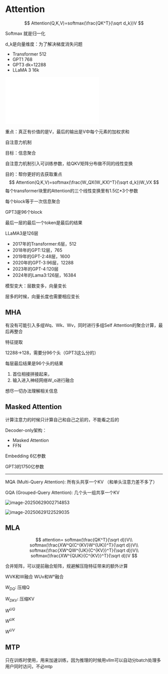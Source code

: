 # Attention

$$
Attention(Q,K,V)=softmax(\frac{QK^T}{\sqrt d_k})V
$$

Softmax 就是归一化

d_k是向量维度：为了解决梯度消失问题

- Transformer 512
- GPT1 768
- GPT3 dk=12288
- LLaMA 3 16k

<iframe src="//player.bilibili.com/player.html?isOutside=true&aid=984730595&bvid=BV1dt4y1J7ov&cid=809491199&p=1" scrolling="no" border="0" frameborder="no" framespacing="0" allowfullscreen="true"></iframe>

重点：真正有价值的是V，最后的输出是V中每个元素的加权求和

自注意力机制

目标：信息聚合

自注意力机制引入可训练参数，给QKV矩阵分布做不同的线性变换

目的：帮你更好的去获取重点
$$
Attention(Q,K,V)=softmax(\frac{W_QX(W_KX)^T}{\sqrt d_k})W_VX
$$
每个transformer块里的Attention的三个线性变换里有1.5亿\*3个参数

每个block等于一次信息聚合

GPT3是96个block

最后一层的最后一个token是最后的结果

LLaMA3是126层

- 2017年的Transformer:6层，512
- 2018年的GPT:12层，765
- 2019年的GPT-2:48层，1600
- 2020年的GPT-3:96层，12288
- 2023年的GPT-4:120层
- 2024年的Lama3:126层，16384

模型变大：层数变多，向量变长

层多的时候，向量长度也需要相应变长

## MHA

有没有可能引入多组Wq、Wk、Wv，同时进行多组Self Attention的聚合计算，最后再整合

特征提取

12288->128，需要分96个头（GPT3这么分的）

每层最后结果是96个头的结果

1. 首位相接拼接起来，
2. 输入进入神经网络W_o进行融合

想尽一切办法理解相关信息

## Masked Attention

计算注意力的时候只计算自己和自己之前的，不能看之后的

Decoder-only架构：

- Masked Attention
- FFN

Embedding 6亿参数

GPT3的1750亿参数

---

MQA (Multi-Query Attention): 所有头共享一个KV （和单头注意力差不多了）

GQA (Grouped-Query Attention): 几个头一组共享一个KV

![image-20250629002714853](https://gcore.jsdelivr.net/gh/davidliuk/images@master/image-20250629002714853.png)

![image-20250629122529035](https://gcore.jsdelivr.net/gh/davidliuk/images@master/image-20250629122529035.png)

## MLA

$$
attention=
softmax(\frac{QK^T}{\sqrt d})V\\
softmax(\frac{XW^Q(C^{KV}W^{UK})^T}{\sqrt d})V\\
softmax(\frac{XW^QW^{UK}{C^{KV}}^T}{\sqrt d})V\\
softmax(\frac{XW^{QUK}{C^{KV}}^T}{\sqrt d})V
$$

合并矩阵，可以提前融合矩阵，规避解压隐特征带来的额外计算

WVK和W融合
WUv和W°融合

$W_{DQ}$: 压缩Q

$W_{DKV}$: 压缩KV

$W^{UQ}$

$W^{UK}$

$W^{UV}$

## MTP

只在训练时使用，用来加速训练，因为推理的时候用vllm可以自动分batch处理多用户同时访问，不必mtp